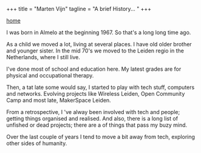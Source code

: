 +++
title = "Marten Vijn"
tagline = "A brief History... "
+++


[home](</>)

I was born in Almelo at the beginning 1967. So that's a long long time ago. 

As a child we moved a lot, living at several places. I have old older brother and younger sister.
In the mid 70's we moved to the Leiden regio in the Netherlands, where I still live. 

I've done most of school and education here. My latest grades are for physical and occupational therapy. 

Then, a tat late some would say, I started to play with  tech stuff, computers and networks. 
Evolving projects like Wireless Leiden, Open Community Camp and most late, MakerSpace Leiden. 

From a retrospective, I 've alway been involved with tech and people; getting 
things organised and realised. And also, there is a long list of unfished or dead projects;
there are a of things that pass my buzy mind.

Over the last couple of years I tend to move a bit away from tech, exploring
other sides of humanity.      

     

